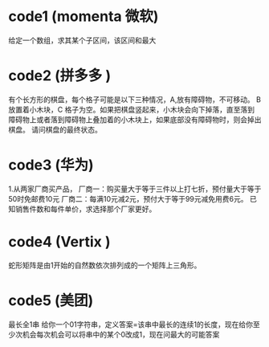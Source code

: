 # code1  (momenta 微软) 
给定一个数组，求其某个子区间，该区间和最大

# code2  (拼多多 )
有个长方形的棋盘，每个格子可能是以下三种情况，A,放有障碍物，不可移动。 B 放置着小木块，C 格子为空。如果把棋盘竖起来，小木块会向下掉落，直至落到障碍物上或者落到障碍物上叠加着的小木块上，如果底部没有障碍物时，则会掉出棋盘。
请问棋盘的最终状态。

# code3  (华为)
1.从两家厂商买产品，
厂商一：购买量大于等于三件以上打七折，预付量大于等于50时免邮费10元
厂商二：每满10元减2元，预付大于等于99元减免用费6元。
已知销售件数和每件单价，求选择那个厂家更好。

# code4  (Vertix )
蛇形矩阵是由1开始的自然数依次排列成的一个矩阵上三角形。

# code5 (美团)
最长全1串  给你一个01字符串，定义答案=该串中最长的连续1的长度，现在给你至少次机会每次机会可以将串中的某个0改成1，现在问最大的可能答案
